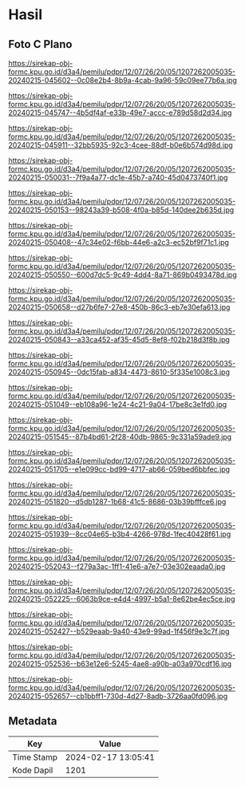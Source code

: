 # Hasil

## Foto C Plano

https://sirekap-obj-formc.kpu.go.id/d3a4/pemilu/pdpr/12/07/26/20/05/1207262005035-20240215-045602--0c08e2b4-8b9a-4cab-9a96-59c09ee77b6a.jpg

https://sirekap-obj-formc.kpu.go.id/d3a4/pemilu/pdpr/12/07/26/20/05/1207262005035-20240215-045747--4b5df4af-e33b-49e7-accc-e789d58d2d34.jpg

https://sirekap-obj-formc.kpu.go.id/d3a4/pemilu/pdpr/12/07/26/20/05/1207262005035-20240215-045911--32bb5935-92c3-4cee-88df-b0e6b574d98d.jpg

https://sirekap-obj-formc.kpu.go.id/d3a4/pemilu/pdpr/12/07/26/20/05/1207262005035-20240215-050031--7f9a4a77-dc1e-45b7-a740-45d0473740f1.jpg

https://sirekap-obj-formc.kpu.go.id/d3a4/pemilu/pdpr/12/07/26/20/05/1207262005035-20240215-050153--98243a39-b508-4f0a-b85d-140dee2b635d.jpg

https://sirekap-obj-formc.kpu.go.id/d3a4/pemilu/pdpr/12/07/26/20/05/1207262005035-20240215-050408--47c34e02-f6bb-44e6-a2c3-ec52bf9f71c1.jpg

https://sirekap-obj-formc.kpu.go.id/d3a4/pemilu/pdpr/12/07/26/20/05/1207262005035-20240215-050550--600d7dc5-9c49-4dd4-8a71-869b0493478d.jpg

https://sirekap-obj-formc.kpu.go.id/d3a4/pemilu/pdpr/12/07/26/20/05/1207262005035-20240215-050658--d27b6fe7-27e8-450b-86c3-eb7e30efa613.jpg

https://sirekap-obj-formc.kpu.go.id/d3a4/pemilu/pdpr/12/07/26/20/05/1207262005035-20240215-050843--a33ca452-af35-45d5-8ef8-f02b218d3f8b.jpg

https://sirekap-obj-formc.kpu.go.id/d3a4/pemilu/pdpr/12/07/26/20/05/1207262005035-20240215-050945--0dc15fab-a834-4473-8610-5f335e1008c3.jpg

https://sirekap-obj-formc.kpu.go.id/d3a4/pemilu/pdpr/12/07/26/20/05/1207262005035-20240215-051049--eb108a96-1e24-4c21-9a04-17be8c3e1fd0.jpg

https://sirekap-obj-formc.kpu.go.id/d3a4/pemilu/pdpr/12/07/26/20/05/1207262005035-20240215-051545--87b4bd61-2f28-40db-9865-9c331a59ade9.jpg

https://sirekap-obj-formc.kpu.go.id/d3a4/pemilu/pdpr/12/07/26/20/05/1207262005035-20240215-051705--e1e099cc-bd99-4717-ab66-059bed6bbfec.jpg

https://sirekap-obj-formc.kpu.go.id/d3a4/pemilu/pdpr/12/07/26/20/05/1207262005035-20240215-051820--d5db1287-1b68-41c5-8686-03b39bfffce6.jpg

https://sirekap-obj-formc.kpu.go.id/d3a4/pemilu/pdpr/12/07/26/20/05/1207262005035-20240215-051939--8cc04e65-b3b4-4266-978d-1fec40428f61.jpg

https://sirekap-obj-formc.kpu.go.id/d3a4/pemilu/pdpr/12/07/26/20/05/1207262005035-20240215-052043--f279a3ac-1ff1-41e6-a7e7-03e302eaada0.jpg

https://sirekap-obj-formc.kpu.go.id/d3a4/pemilu/pdpr/12/07/26/20/05/1207262005035-20240215-052225--6063b9ce-e4d4-4997-b5a1-8e62be4ec5ce.jpg

https://sirekap-obj-formc.kpu.go.id/d3a4/pemilu/pdpr/12/07/26/20/05/1207262005035-20240215-052427--b529eaab-9a40-43e9-99ad-1f456f9e3c7f.jpg

https://sirekap-obj-formc.kpu.go.id/d3a4/pemilu/pdpr/12/07/26/20/05/1207262005035-20240215-052536--b63e12e6-5245-4ae8-a90b-a03a970cdf16.jpg

https://sirekap-obj-formc.kpu.go.id/d3a4/pemilu/pdpr/12/07/26/20/05/1207262005035-20240215-052657--cb1bbff1-730d-4d27-8adb-3726aa0fd096.jpg


## Metadata

| Key        | Value               |
| ---------- | ------------------- |
| Time Stamp | 2024-02-17 13:05:41 |
| Kode Dapil | 1201                |



